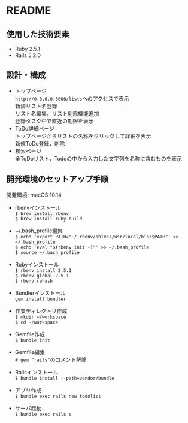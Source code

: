# README

## 使用した技術要素
* Ruby 2.5.1
* Rails 5.2.0

## 設計・構成
* トップページ  
`http://0.0.0.0:3000/lists`へのアクセスで表示  
新規リスト名登録  
リスト名編集，リスト削除機能追加  
登録タスク中で直近の期限を表示  
* ToDo詳細ページ  
トップページからリストの名称をクリックして詳細を表示  
新規ToDo登録，削除  
* 検索ページ  
全ToDoリスト，Todoの中から入力した文字列を名称に含むものを表示

## 開発環境のセットアップ手順
開発環境: macOS 10.14
* rbenvインストール  
`$ brew install rbenv`  
`$ brew install ruby-build`  
  
* ~/.bash_profile編集  
`$ echo 'export PATH="~/.rbenv/shims:/usr/local/bin:$PATH"' >> ~/.bash_profile`  
`$ echo 'eval "$(rbenv init -)"' >> ~/.bash_profile`  
`$ source ~/.bash_profile`  
  
* Rubyインストール  
`$ rbenv install 2.5.1`  
`$ rbenv global 2.5.1`  
`$ rbenv rehash`  
  
* Bundlerインストール  
`gem install bundler` 
  
* 作業ディレクトリ作成  
`$ mkdir ~/workspace`  
`$ cd ~/workspace` 
  
* Gemfile作成  
`$ bundle init`  
  
* Gemfile編集  
`# gem "rails"`のコメント解除  
  
* Railsインストール  
`$ bundle install --path=vendor/bundle`  
  
* アプリ作成  
`$ bundle exec rails new todolist`  
  
* サーバ起動  
`$ bundle exec rails s`  
